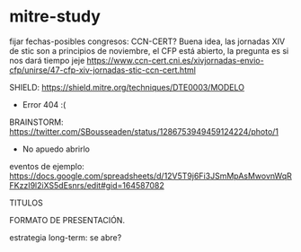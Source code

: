 # mitre-study

fijar fechas-posibles congresos:
CCN-CERT?
Buena idea, las jornadas XIV de stic son a principios de noviembre, el CFP está abierto, la pregunta es si nos dará tiempo jeje
https://www.ccn-cert.cni.es/xivjornadas-envio-cfp/unirse/47-cfp-xiv-jornadas-stic-ccn-cert.html


SHIELD: https://shield.mitre.org/techniques/DTE0003/MODELO 
- Error 404 :(

BRAINSTORM: https://twitter.com/SBousseaden/status/1286753949459124224/photo/1
- No apuedo abrirlo

eventos de ejemplo: https://docs.google.com/spreadsheets/d/12V5T9j6Fi3JSmMpAsMwovnWqRFKzzI9l2iXS5dEsnrs/edit#gid=164587082

TITULOS

FORMATO DE PRESENTACIÓN.

estrategia long-term: se abre?

